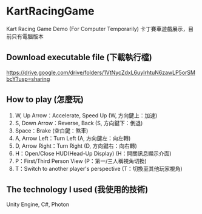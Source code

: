 # KartRacingGame
 Kart Racing Game Demo (For Computer Temporarily)
 卡丁賽車遊戲展示，目前只有電腦版本

## Download executable file (下載執行檔)
https://drive.google.com/drive/folders/1VtNycZdxL6uyIrhtuN6zawLP5orSMbcY?usp=sharing

## How to play (怎麼玩)
1. W, Up Arrow：Accelerate, Speed Up (W, 方向鍵上：加速)
1. S, Down Arrow：Reverse, Back (S, 方向鍵下：倒退)
1. Space：Brake (空白鍵：煞車)
1. A, Arrow Left：Turn Left (A, 方向鍵左：向左轉)
1. D, Arrow Right：Turn Right (D, 方向鍵右：向右轉)
1. H：Open/Close HUD(Head-Up Display) (H：開關訊息顯示介面)
1. P：First/Third Person View (P：第一/三人稱視角切換)
1. T：Switch to another player's perspective (T：切換至其他玩家視角)

## The technology I used (我使用的技術)
Unity Engine, C#, Photon
